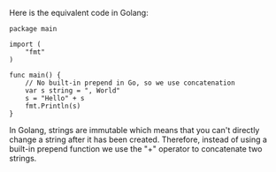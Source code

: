 Here is the equivalent code in Golang:

```golang
package main

import (
	"fmt"
)

func main() {
    // No built-in prepend in Go, so we use concatenation
    var s string = ", World"
    s = "Hello" + s
    fmt.Println(s)
}
```

In Golang, strings are immutable which means that you can't directly change a string after it has been created. Therefore, instead of using a built-in prepend function we use the "+" operator to concatenate two strings.
